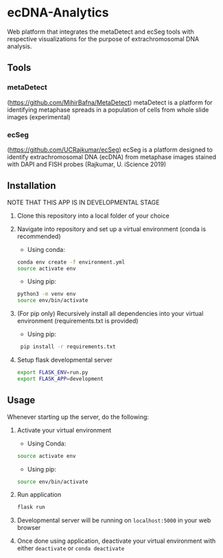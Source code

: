 # ecDNA-Analytics

Web platform that integrates the metaDetect and ecSeg  tools with respective visualizations for the purpose of extrachromosomal DNA analysis.

## Tools

### metaDetect

(<https://github.com/MihirBafna/MetaDetect>)
metaDetect is a platform for identifying metaphase spreads in a population of cells from whole slide images (experimental)

### ecSeg

(<https://github.com/UCRajkumar/ecSeg>)
ecSeg is a platform designed to identify extrachromosomal DNA (ecDNA) from metaphase images stained with DAPI and FISH probes (Rajkumar, U. iScience 2019)

## Installation

NOTE THAT THIS APP IS IN DEVELOPMENTAL STAGE

1. Clone this repository into a local folder of your choice

2. Navigate into repository and set up a virtual environment (conda is recommended)
    * Using conda:
    ```bash
    conda env create -f environment.yml
    source activate env 
    ```
    * Using pip:
    ```bash
    python3 -m venv env
    source env/bin/activate
    ```
3. (For pip only) Recursively install all dependencies into your virtual environment (requirements.txt is provided)

    * Using pip:
    ```bash
     pip install -r requirements.txt
     ```

       
4. Setup flask developmental server

    ```bash
    export FLASK_ENV=run.py
    export FLASK_APP=development
    ```

## Usage

Whenever starting up the server, do the following:

1. Activate your virtual environment
    * Using Conda:  
   ```bash
   source activate env 
   ```
    * Using pip:
    ```bash
    source env/bin/activate
    ```

2. Run application

    ```bash
    flask run
    ```

3. Developmental server will be running on ```localhost:5000``` in your web browser

4. Once done using application, deactivate your virtual environment with either ```deactivate``` or ```conda deactivate```

